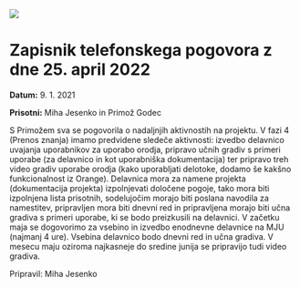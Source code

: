 ![](logos.png)

# Zapisnik telefonskega pogovora z dne 25. april 2022

**Datum:** 9. 1. 2021

**Prisotni:** Miha Jesenko in Primož Godec 

S Primožem sva se pogovorila o nadaljnjih aktivnostih na projektu. V fazi 4 
(Prenos znanja) imamo predvidene sledeče aktivnosti: izvedbo delavnico uvajanja 
uporabnikov za uporabo orodja, pripravo učnih gradiv s primeri uporabe (za delavnico 
in kot uporabniška dokumentacija) ter pripravo treh video gradiv uporabe orodja 
(kako uporabljati delotoke, dodamo še kakšno funkcionalnost iz Orange). Delavnica 
mora za namene projekta (dokumentacija projekta) izpolnjevati določene pogoje,
tako mora biti izpolnjena lista prisotnih, sodelujočim morajo biti poslana navodila 
za namestitev, pripravljen mora biti dnevni red in pripravljena morajo biti učna 
gradiva s primeri uporabe, ki se bodo preizkusili na delavnici.
V začetku maja se dogovorimo za vsebino in izvedbo enodnevne delavnice na MJU 
(najmanj 4 ure). Vsebina delavnico bodo dnevni red in učna gradiva. V mesecu maju 
oziroma najkasneje do sredine junija se pripravijo tudi video gradiva.

Pripravil: Miha Jesenko
